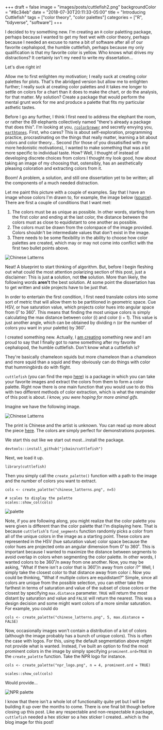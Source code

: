+++
draft = false
image = "images/posts/cuttlefish2.png"
backgroundColor = "#8c34eb"
date = "2018-07-30T20:11:33-05:00"
title = "Introducing Cuttlefish"
tags = ["color theory", "color palettes"]
categories = ["R", "tidyverse", "software"]
+++

I decided to try something new. I'm creating an `R` color paletting package, perhaps because I wanted to get my feet wet with color theory, perhaps because I needed an excuse to name a bit of software after all of our favorite cephalopod, the humble cuttlefish, perhaps because my only qualification is that my favorite color is yellow. Who knows what drives my distractions?  It certainly isn't my need to write my dissertation...

Let's dive right in!

Allow me to first enlighten my motivation; I really suck at creating color palettes for plots. That's the abridged version but allow me to enlighten further; I really suck at creating color palettes and it takes me longer to settle on colors for a chart than it does to make the chart, or do the analysis, for that matter. My solution? Create a package that would perform the mental grunt work for me and produce a palette that fits my particular asthetic tastes. 

Before I go any further, I think I first need to address the elephant the room, or rather the 89 elephants collectively named "there's already a package that does this". I'm looking at you, [`rcolorbrewer`](https://www.rdocumentation.org/packages/RColorBrewer/versions/1.1-2) and secretly envying you, [`earthtones`](https://cran.r-project.org/web/packages/earthtones/index.html). First, who cares? This is about self-exploration, programming practice, procrastinating on the things that really matter, learning a bit about colors and color theory... Second (for those of you dissatisified with my more hedonistic motivations), I wanted to make something that was a bit more specific to individual taste. How? Well, I thought of instead of developing discrete choices from colors I thought my look good, how about taking an image of my choosing that, ostensibly, has an aesthetically pleasing coloration and extracting colors from it.

Boom! A problem, a solution, and still one dissertation yet to be written; all the components of a much needed distraction. 

Let me paint this picture with a couple of examples. Say that I have an image whose colors I'm drawn to, for example, the image below ([source](http://blogs.bl.uk/asian-and-african/2014/05/british-library-releases-over-200-japanese-and-chinese-prints-into-public-domain.html)). There are first a couple of conditions that I want met: 

1. The colors must be as unique as possible. In other words, starting from the first color and ending at the last color, the distance between the colors must as close to equidistant to one another as possible.
2. The colors must be drawn from the colorspace of the image provided. Colors shouldn't be intermediate values that don't exist in the image.
3. There needs to be some flexibility in the ability to choose how color palettes are created, which may or may not come into conflict with the first two bullet points above.

<img src='/images/posts/chinese_latterns.png' alt='Chinese Latterns' class='right-img'>

Neat! A blueprint to start thinking of algorithm. But, before I begin fleshing out what could the most attention polarizing section of this post, just a disclaimer: This is just **a** solution, not **the** solution. More than likely, the following words **aren't** the best solution. At some point the dissertation has to get written and side projects have to be just that.

In order to entertain the first condition, I first need translate colors into some sort of metric that will allow them to be partitioned in geometric space. Cue HSV, or hue saturation value, which projects color hues into angular space from 0˚ to 360˚. This means that finding the most unique colors is simply calculating the max distance between color \(i\) and color \(i + 1\). This value is just another angle, which can be obtained by dividing n (or the number of colors you want in your palette) by 360˚.







I created something new. Actually, I <u>am creating</u> something new and I am proud to say that I finally got to name something after my favorite cephalopod, the humble cuttlefish. Don't know what a cuttlefish is? 

They're basically chameleon squids but more chameleon than a chameleon and more squid than a squid and they obviously can do things with color that hummingbirds do with flight.

`cuttlefish` (you can find the repo [here](https://github.com/jcbain/cuttlefish)) is a package in which you can take your favorite images and extract the colors from them to form a color palette. Right now there is one main function that you would use to do this with two different methods of color extraction, which is what the remainder of this post is about. *I know, you were hoping for more animal gifs.*

Imagine we have the following image.


<img src='/images/posts/chinese_latterns.png' alt='Chinese Latterns' class='right-img'>

The print is Chinese and the artist is unknown. You can read up more about the piece [here](http://blogs.bl.uk/asian-and-african/2014/05/british-library-releases-over-200-japanese-and-chinese-prints-into-public-domain.html). The colors are simply perfect for demonstrations purposes. 

We start this out like we start out most...install the package. 
```splus
devtools::install_github("jcbain/cuttlefish")
```

Next, we load it up.
```splus
library(cuttlefish)
```

Then you simply call the `create_palette()` function with a path to the image and the number of colors you want to extract.
```splus
cols <- create_palette("chinese_latterns.png", n=5)

# scales to display the palette
scales::show_col(cols)
```
<img src='/images/posts/palette_1.png' alt='palette' class='left-img img-small'>

Note, if you are following along, you might realize that the color palette you were given is different than the color palette that I'm displaying here. That is because `cuttlefish`'s `find_segments` function randomly picks a color from all of the unique colors in the image as a starting point. These colors are represented in the HSV (hue saturation value) color space because the color hues are projected onto an angular dimension from 0˚ to 360˚. This is important because I wanted to maximize the distance between segments to avoid overlap in colors when segmenting the color palette. In other words, I wanted colors to be 360˚/n away from one another. Now, you may be asking, "What if there isn't a color that is 360˚/n away from color *i*?" Well, I simply take the closest color to that distance away from color *i*. Now you could be thinking, "What if multiple colors are equidistant?" Simple, since all colors are unique from the possible selection, you can either take the farthest in terms of saturation and value of the subset of close colors or the closest by specifying `max.distance` parameter. `TRUE` will return the most distant by saturation and value and `FALSE` will return the nearest.  This was a design decision and some might want colors of a more similar saturation. For example, you could do

```splus
cols <- create_palette("chinese_latterns.png", 5, max.distance = FALSE)
```

Now, occasionally images won't contain a distribution of a lot of colors (although the image probably has a bunch of unique colors). This is often the case with logos. For this, using the default segmentation above might not provide what is wanted. Instead, I've built an option to find the most prominent colors in the image by simply specifying `prominent.ord=TRUE` in the `create_palette` function. Take the NPR logo for instance.

<!-- <img src='/images/posts/npr_logo.png' alt='NPR logo' class='right-img'> -->


```splus
cols <- create_palette("npr_logo.png", n = 4, prominent.ord = TRUE)

scales::show_col(cols)
```

Would provide...

<img src='/images/posts/palette_2.png' alt='NPR palette' class='right-img img-small'>



I know that there isn't a whole lot of functionality quite yet but I will be building it up over the months to come. There is one final bit though before closing up this post. Like any respectable and non-respectable `R` package, `cuttlefish` needed a hex sticker so a hex sticker I created...which is the blog image for this post!

<!-- <img src='/images/posts/cuttlefish2.png' alt='cuttlefish sticker' class='left-img'> -->


